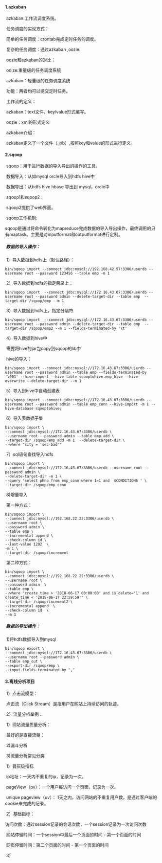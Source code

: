 #### 1.azkaban

​	azkaban:工作流调度系统。

​	任务调度的实现方式：

​		简单的任务调度：crontab完成定时任务的调度。

​		复杂的任务调度：通过azkaban ,oozie.

​	oozie和azkaban的对比：

​	ooize:重量级的任务调度系统

​	azkaban：轻量级的任务调度系统

​	功能：两者均可以提交定时任务。

​	工作流的定义：

​	azkaban：text文件，key/value形式编写。

​	oozie：xml的形式定义

​	azkaban介绍：

​		azkaban定义了一个文件（.job）,按照key和value的形式进行定义。



#### 2.sqoop

​	sqoop：用于进行数据的导入导出的操作的工具。

​	数据导入：从如mysql orcle导入到hdfs hive中

​	数据导出：从hdfs  hive  hbase  导出到 mysql，orcle中

​	sqoop1和sqoop2：

​		sqoop2提供了web界面。

​	sqoop工作机制:

​		sqoop是通过将命令转化为mapreduce完成数据的导入导出操作，最终调用的只有maptask。主要是对inputformat和outputformat进行定制。

##### ​	数据的导入操作：

​	1）导入数据到hdfs上（默认路径）：

```
bin/sqoop import --connect jdbc:mysql://192.168.42.57:3306/userdb --username root --password 123456 --table emp -m 1
```

​	2）导入数据到hdfs的指定目录上：

```
bin/sqoop import  --connect jdbc:mysql://172.16.43.67:3306/userdb --username root --password admin --delete-target-dir --table emp  --target-dir /sqoop/emp --m 1
```

​	3）导入数据到hdfs上，指定分隔符

```
bin/sqoop import  --connect jdbc:mysql://172.16.43.67:3306/userdb --username root --password admin --delete-target-dir --table emp  --target-dir /sqoop/emp2 --m 1 --fields-terminated-by '\t'
```

​	4）导入数据到hive中

​	需要将hive的jar包copy到sqoop的lib中

​	hive的导入：

```
bin/sqoop import --connect jdbc:mysql://172.16.43.67:3306/userdb --username root --password admin --table emp --fields-terminated-by '\001' --hive-import --hive-table sqooptohive.emp_hive --hive-overwrite --delete-target-dir --m 1
```

​	5）导入到hive中自动创建表

```
bin/sqoop import --connect jdbc:mysql://172.16.43.67:3306/userdb --username root --password admin --table emp_conn --hive-import -m 1 --hive-database sqooptohive;
```

​	6）导入表数据子集

```
bin/sqoop import \
--connect jdbc:mysql://172.16.43.67:3306/userdb \
--username root --password admin --table emp_add \
--target-dir /sqoop/emp_add -m 1  --delete-target-dir \
--where "city = 'sec-bad'"
```

​	7）sql语句查找导入hdfs

```
bin/sqoop import \
--connect jdbc:mysql://172.16.43.67:3306/userdb --username root --password admin \
--delete-target-dir -m 1 \
--query 'select phno from emp_conn where 1=1 and  $CONDITIONS ' \
--target-dir /sqoop/emp_conn

```

​	8)增量导入

​	第一种方式：

```
bin/sqoop import \
--connect jdbc:mysql://192.168.22.22:3306/userdb \
--username root \
--password admin \
--table emp \
--incremental append \
--check-column id \
--last-value 1202  \
-m 1 \
--target-dir /sqoop/increment

```

​	第二种方式：

```
bin/sqoop import \
--connect jdbc:mysql://192.168.22.22:3306/userdb \
--username root \
--password admin  \
--table emp \
--where "create_time > '2018-06-17 00:00:00' and is_delete='1' and create_time < '2018-06-17 23:59:59'" \
--target-dir /sqoop/incement2 \
--incremental append  \
--check-column id  \
--m 1
```

##### ​	数据的导出操作：

​	1)将hdfs数据导入到mysql

```
bin/sqoop export \
--connect jdbc:mysql://172.16.43.67:3306/userdb \
--username root --password admin \
--table emp_out \
--export-dir /sqoop/emp \
--input-fields-terminated-by ","

```



#### 3.离线分析项目

​	1）点击流模型：

​		点击流（Click Stream）是指用户在网站上持续访问的轨迹。

​	2）流量分析举例：

​		1）网站流量质量分析：

​			最好的是直接流量：

​		2)漏斗分析

​	3)流量分析常见分类

​		1）骨灰级指标

​		ip地址：一天内不重复的ip，记录为一次。

​		pageView（pv）：一个用户每访问一个页面。记录为一次。

​		unique pageview（uv）： 1天之内，访问网站的不重复用户数。是通过客户端的cookie来完成的记录。

​		2）基础指标：

​		访问次数：通过session记录的会话次数，一个session记录为一次访问次数

​		网站停留时间：一个session中最后一个页面的时间 - 第一个页面的时间	

​		网页停留时间：第二个页面的时间 - 第一个页面的时间

​		3）